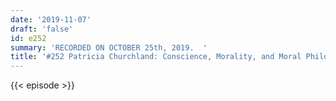 ```yaml
---
date: '2019-11-07'
draft: 'false'
id: e252
summary: 'RECORDED ON OCTOBER 25th, 2019.  '
title: '#252 Patricia Churchland: Conscience, Morality, and Moral Philosophy'
---
```

{{< episode >}}
